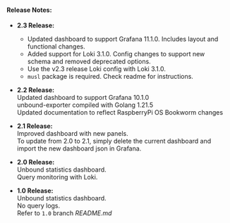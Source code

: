 #### Release Notes:
* **2.3 Release:**  
  - Updated dashboard to support Grafana 11.1.0. Includes layout and functional changes.  
  - Added support for Loki 3.1.0. Config changes to support new schema and removed deprecated options.  
  - Use the v2.3 release Loki config with Loki 3.1.0.
  - `musl` package is required. Check readme for instructions.  
  
* **2.2 Release:**  
  Updated dashboard to support Grafana 10.1.0  
  unbound-exporter compiled with Golang 1.21.5  
  Updated documentation to reflect RaspberryPi OS Bookworm changes

* **2.1 Release:**  
  Improved dashboard with new panels.  
  To update from 2.0 to 2.1, simply delete the current dashboard and import the new dashboard json in Grafana.

* **2.0 Release:**  
  Unbound statistics dashboard.  
  Query monitoring with Loki.

* **1.0 Release:**  
  Unbound statistics dashboard.  
  No query logs.  
  Refer to `1.0` branch _README.md_
